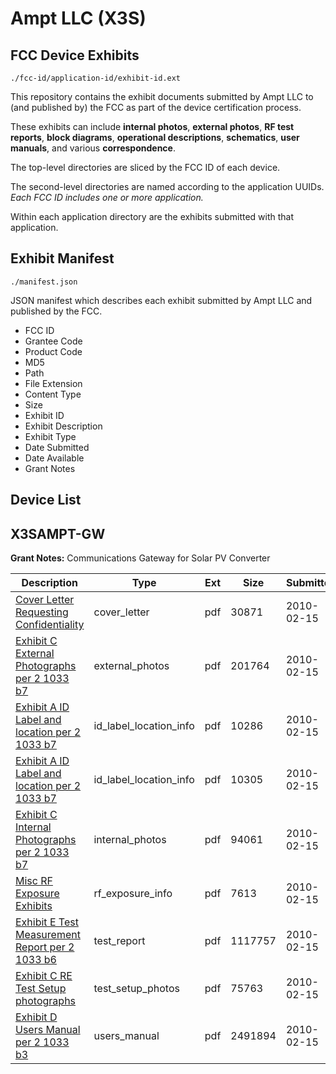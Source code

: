# Ampt LLC (X3S)
## FCC Device Exhibits

```
./fcc-id/application-id/exhibit-id.ext
```

This repository contains the exhibit documents submitted by Ampt LLC to (and published by) the FCC as part of the device certification process.

These exhibits can include **internal photos**, **external photos**, **RF test reports**, **block diagrams**, **operational descriptions**, **schematics**, **user manuals**, and various **correspondence**.

The top-level directories are sliced by the FCC ID of each device.

The second-level directories are named according to the application UUIDs. *Each FCC ID includes one or more application.*

Within each application directory are the exhibits submitted with that application. 

## Exhibit Manifest

```
./manifest.json
```

JSON manifest which describes each exhibit submitted by Ampt LLC and published by the FCC.

- FCC ID
- Grantee Code
- Product Code
- MD5
- Path
- File Extension
- Content Type
- Size
- Exhibit ID
- Exhibit Description
- Exhibit Type
- Date Submitted
- Date Available
- Grant Notes

## Device List
## X3SAMPT-GW
**Grant Notes:** Communications Gateway for Solar PV Converter

| Description | Type | Ext | Size | Submitted | Available |
| ----------- | ---- | --- | ---- | --------- | --------- |
| [Cover Letter Requesting Confidentiality](X3SAMPT-GW/e10e37993376d7193a975c3578e740e9/1241811.pdf) | cover_letter | pdf | 30871 | 2010-02-15 | 2010-02-15 |
| [Exhibit C External Photographs per 2 1033 b7](X3SAMPT-GW/e10e37993376d7193a975c3578e740e9/1241805.pdf) | external_photos | pdf | 201764 | 2010-02-15 | 2010-02-15 |
| [Exhibit A ID Label and location per 2 1033 b7](X3SAMPT-GW/e10e37993376d7193a975c3578e740e9/1241800.pdf) | id_label_location_info | pdf | 10286 | 2010-02-15 | 2010-02-15 |
| [Exhibit A ID Label and location per 2 1033 b7](X3SAMPT-GW/e10e37993376d7193a975c3578e740e9/1241801.pdf) | id_label_location_info | pdf | 10305 | 2010-02-15 | 2010-02-15 |
| [Exhibit C Internal Photographs per 2 1033 b7](X3SAMPT-GW/e10e37993376d7193a975c3578e740e9/1241806.pdf) | internal_photos | pdf | 94061 | 2010-02-15 | 2010-02-15 |
| [Misc RF Exposure Exhibits](X3SAMPT-GW/e10e37993376d7193a975c3578e740e9/1241810.pdf) | rf_exposure_info | pdf | 7613 | 2010-02-15 | 2010-02-15 |
| [Exhibit E Test Measurement Report per 2 1033 b6](X3SAMPT-GW/e10e37993376d7193a975c3578e740e9/1241809.pdf) | test_report | pdf | 1117757 | 2010-02-15 | 2010-02-15 |
| [Exhibit C RE Test Setup photographs](X3SAMPT-GW/e10e37993376d7193a975c3578e740e9/1241807.pdf) | test_setup_photos | pdf | 75763 | 2010-02-15 | 2010-02-15 |
| [Exhibit D Users Manual per 2 1033 b3](X3SAMPT-GW/e10e37993376d7193a975c3578e740e9/1241796.pdf) | users_manual | pdf | 2491894 | 2010-02-15 | 2010-02-15 |
